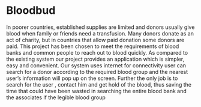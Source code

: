 # Bloodbud
In poorer countries, established supplies are limited and donors usually give blood when family or friends need a transfusion. Many donors donate as an act of charity, but in countries that allow paid donation some donors are paid. This project has been chosen to meet the requirements of blood banks and common people to reach out to blood quickly. As compared to the existing system our project provides an application which is simpler, easy and convenient. Our system uses internet for connectivity user can search for a donor according to the required blood group and the nearest user’s information will pop up on the screen. Further the only job is to search for the user , contact him and get hold of the blood, thus saving the time that could have been wasted in searching the entire blood bank and the associates if the legible blood group 

